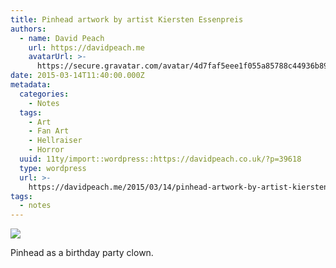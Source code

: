```yaml
---
title: Pinhead artwork by artist Kiersten Essenpreis
authors:
  - name: David Peach
    url: https://davidpeach.me
    avatarUrl: >-
      https://secure.gravatar.com/avatar/4d7faf5eee1f055a85788c44936b8995eaab6dfb004e7854ec747ccb272e91ee?s=96&d=mm&r=g
date: 2015-03-14T11:40:00.000Z
metadata:
  categories:
    - Notes
  tags:
    - Art
    - Fan Art
    - Hellraiser
    - Horror
  uuid: 11ty/import::wordpress::https://davidpeach.co.uk/?p=39618
  type: wordpress
  url: >-
    https://davidpeach.me/2015/03/14/pinhead-artwork-by-artist-kiersten-essenpreis/
tags:
  - notes
---
```

[![](/assets/Pinhead-artwork-by-artist-Kier-VHHED9k1Cc94.jpeg)](/assets/Pinhead-artwork-by-artist-Kier-VHHED9k1Cc94.jpeg)

Pinhead as a birthday party clown.